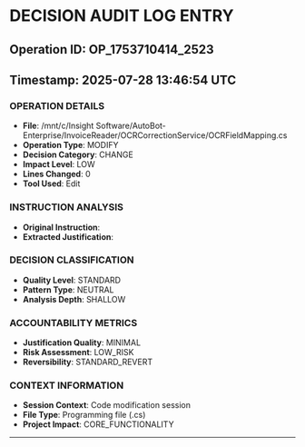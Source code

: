 # DECISION AUDIT LOG ENTRY
## Operation ID: OP_1753710414_2523
## Timestamp: 2025-07-28 13:46:54 UTC

### OPERATION DETAILS
- **File**: /mnt/c/Insight Software/AutoBot-Enterprise/InvoiceReader/OCRCorrectionService/OCRFieldMapping.cs
- **Operation Type**: MODIFY
- **Decision Category**: CHANGE
- **Impact Level**: LOW
- **Lines Changed**: 0
- **Tool Used**: Edit

### INSTRUCTION ANALYSIS
- **Original Instruction**: 
- **Extracted Justification**: 

### DECISION CLASSIFICATION
- **Quality Level**: STANDARD
- **Pattern Type**: NEUTRAL
- **Analysis Depth**: SHALLOW

### ACCOUNTABILITY METRICS
- **Justification Quality**: MINIMAL
- **Risk Assessment**: LOW_RISK
- **Reversibility**: STANDARD_REVERT

### CONTEXT INFORMATION
- **Session Context**: Code modification session
- **File Type**: Programming file (.cs)
- **Project Impact**: CORE_FUNCTIONALITY

---
